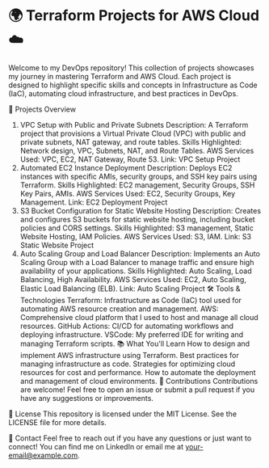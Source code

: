 # 🌍 Terraform Projects for AWS Cloud ☁️
Welcome to my DevOps repository! This collection of projects showcases my journey in mastering Terraform and AWS Cloud. Each project is designed to highlight specific skills and concepts in Infrastructure as Code (IaC), automating cloud infrastructure, and best practices in DevOps.

🚀 Projects Overview
1. VPC Setup with Public and Private Subnets
Description: A Terraform project that provisions a Virtual Private Cloud (VPC) with public and private subnets, NAT gateway, and route tables.
Skills Highlighted: Network design, VPC, Subnets, NAT, and Route Tables.
AWS Services Used: VPC, EC2, NAT Gateway, Route 53.
Link: VPC Setup Project
2. Automated EC2 Instance Deployment
Description: Deploys EC2 instances with specific AMIs, security groups, and SSH key pairs using Terraform.
Skills Highlighted: EC2 management, Security Groups, SSH Key Pairs, AMIs.
AWS Services Used: EC2, Security Groups, Key Management.
Link: EC2 Deployment Project
3. S3 Bucket Configuration for Static Website Hosting
Description: Creates and configures S3 buckets for static website hosting, including bucket policies and CORS settings.
Skills Highlighted: S3 management, Static Website Hosting, IAM Policies.
AWS Services Used: S3, IAM.
Link: S3 Static Website Project
4. Auto Scaling Group and Load Balancer
Description: Implements an Auto Scaling Group with a Load Balancer to manage traffic and ensure high availability of your applications.
Skills Highlighted: Auto Scaling, Load Balancing, High Availability.
AWS Services Used: EC2, Auto Scaling, Elastic Load Balancing (ELB).
Link: Auto Scaling Project
🛠️ Tools & Technologies
Terraform: Infrastructure as Code (IaC) tool used for automating AWS resource creation and management.
AWS: Comprehensive cloud platform that I used to host and manage all cloud resources.
GitHub Actions: CI/CD for automating workflows and deploying infrastructure.
VSCode: My preferred IDE for writing and managing Terraform scripts.
📚 What You'll Learn
How to design and implement AWS infrastructure using Terraform.
Best practices for managing infrastructure as code.
Strategies for optimizing cloud resources for cost and performance.
How to automate the deployment and management of cloud environments.
🤝 Contributions
Contributions are welcome! Feel free to open an issue or submit a pull request if you have any suggestions or improvements.

📝 License
This repository is licensed under the MIT License. See the LICENSE file for more details.

📧 Contact
Feel free to reach out if you have any questions or just want to connect! You can find me on LinkedIn or email me at your-email@example.com.

